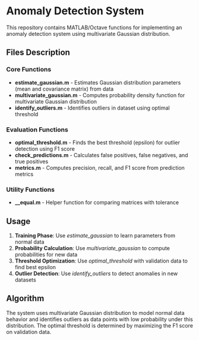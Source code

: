 # Anomaly Detection System

This repository contains MATLAB/Octave functions for implementing an anomaly detection system using multivariate Gaussian distribution.

## Files Description

### Core Functions
- **estimate_gaussian.m** - Estimates Gaussian distribution parameters (mean and covariance matrix) from data
- **multivariate_gaussian.m** - Computes probability density function for multivariate Gaussian distribution
- **identify_outliers.m** - Identifies outliers in dataset using optimal threshold

### Evaluation Functions
- **optimal_threshold.m** - Finds the best threshold (epsilon) for outlier detection using F1 score
- **check_predictions.m** - Calculates false positives, false negatives, and true positives
- **metrics.m** - Computes precision, recall, and F1 score from prediction metrics

### Utility Functions
- **__equal.m** - Helper function for comparing matrices with tolerance

## Usage

1. **Training Phase**: Use *estimate_gaussian* to learn parameters from normal data
2. **Probability Calculation**: Use *multivariate_gaussian* to compute probabilities for new data
3. **Threshold Optimization**: Use *optimal_threshold* with validation data to find best epsilon
4. **Outlier Detection**: Use *identify_outliers* to detect anomalies in new datasets

## Algorithm

The system uses multivariate Gaussian distribution to model normal data behavior and identifies outliers as data points with low probability under this distribution. The optimal threshold is determined by maximizing the F1 score on validation data.
